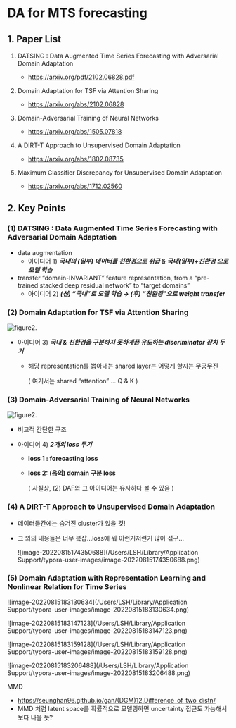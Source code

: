 # DA for MTS forecasting

## 1. Paper List

1. DATSING : Data Augmented Time Series Forecasting with Adversarial Domain Adaptation
   - https://arxiv.org/pdf/2102.06828.pdf

2. Domain Adaptation for TSF via Attention Sharing
   - https://arxiv.org/abs/2102.06828
3. Domain-Adversarial Training of Neural Networks
   - https://arxiv.org/abs/1505.07818
4. A DIRT-T Approach to Unsupervised Domain Adaptation
   - https://arxiv.org/abs/1802.08735
5. Maximum Classifier Discrepancy for Unsupervised Domain Adaptation
   - https://arxiv.org/abs/1712.02560





## 2. Key Points

### (1) DATSING : Data Augmented Time Series Forecasting with Adversarial Domain Adaptation

- data augmentation
  - 아이디어 1) ***국내의 (일부) 데이터를 친환경으로 취급 & 국내(일부)+친환경 으로 모델 학습***
- transfer “domain-INVARIANT” feature representation, from a “pre-trained stacked deep residual network” to “target domains”
  - 아이디어 2) ***(선) “국내”로 모델 학습 $\rightarrow$ (후) “친환경”으로 weight transfer***



### (2) Domain Adaptation for TSF via Attention Sharing

![figure2](https://seunghan96.github.io/assets/img/ts/img203.png).

- 아이디어 3) ***국내 & 친환경을 구분하지 못하게끔 유도하는 discriminator 장치 두기***

  - 해당 representation를 뽑아내는 shared layer는 어떻게 할지는 무궁무진

    ( 여기서는 shared “attention” … Q & K )



### (3) Domain-Adversarial Training of Neural Networks

![figure2](https://seunghan96.github.io/assets/img/da/img1.png).

- 비교적 간단한 구조

- 아이디어 4) ***2개의 loss 두기***

  - **loss 1 : forecasting loss**

  - **loss 2: (음의) domain 구분 loss**

    ( 사실상, (2) DAF와 그 아이디어는 유사하다 볼 수 있음 )



### (4) A DIRT-T Approach to Unsupervised Domain Adaptation

- 데이터들간에는 숨겨진 cluster가 있을 것!

- 그 외의 내용들은 너무 복잡…loss에 뭐 이런거저런거 많이 섞구…

  ![image-20220815174350688](/Users/LSH/Library/Application Support/typora-user-images/image-20220815174350688.png)



### (5) Domain Adaptation with Representation Learning and Nonlinear Relation for Time Series

![image-20220815183130634](/Users/LSH/Library/Application Support/typora-user-images/image-20220815183130634.png)

![image-20220815183147123](/Users/LSH/Library/Application Support/typora-user-images/image-20220815183147123.png)

![image-20220815183159128](/Users/LSH/Library/Application Support/typora-user-images/image-20220815183159128.png)

![image-20220815183206488](/Users/LSH/Library/Application Support/typora-user-images/image-20220815183206488.png)

MMD

- https://seunghan96.github.io/gan/(DGM)12.Difference_of_two_distn/
- MMD 처럼 latent space를 확률적으로 모델링하면 uncertainty 접근도 가능해서 보다 나을 듯?

